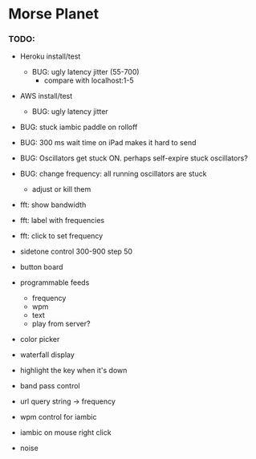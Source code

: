 # Morse Planet

### TODO:

- Heroku install/test
	- BUG: ugly latency jitter (55-700) 
		- compare with localhost:1-5

- AWS install/test
	- BUG: ugly latency jitter

- BUG: stuck iambic paddle on rolloff
- BUG: 300 ms wait time on iPad makes it hard to send
- BUG: Oscillators get stuck ON.  perhaps self-expire stuck oscillators?

- BUG: change frequency: all running oscillators are stuck
	- adjust or kill them

- fft: show bandwidth
- fft: label with frequencies
- fft: click to set frequency

- sidetone control 300-900 step 50	

- button board
- programmable feeds
	- frequency
	- wpm
	- text
	- play from server?

- color picker
- waterfall display
- highlight the key when it's down
- band pass control
- url query string -> frequency
- wpm control for iambic
- iambic on mouse right click

- noise
